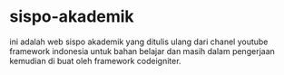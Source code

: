 # sispo-akademik
ini adalah web sispo akademik yang ditulis ulang dari chanel youtube framework indonesia untuk bahan belajar dan masih dalam pengerjaan  kemudian di buat oleh framework codeigniter.
